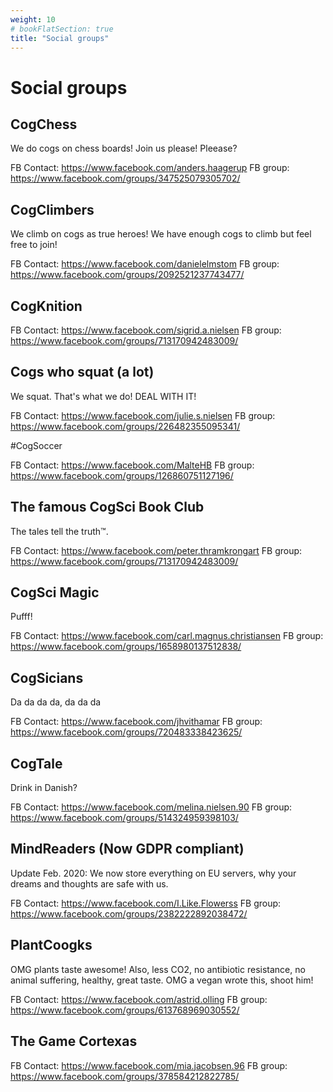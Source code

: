 ```yaml
---
weight: 10
# bookFlatSection: true
title: "Social groups"
---
```


# Social groups

## CogChess

We do cogs on chess boards! Join us please! Pleease?

FB Contact: https://www.facebook.com/anders.haagerup
FB group: https://www.facebook.com/groups/347525079305702/

## CogClimbers

We climb on cogs as true heroes! We have enough cogs to climb but feel free to join!

FB Contact: https://www.facebook.com/danielelmstom
FB group: https://www.facebook.com/groups/2092521237743477/

## CogKnition

FB Contact: https://www.facebook.com/sigrid.a.nielsen
FB group: https://www.facebook.com/groups/713170942483009/


## Cogs who squat (a lot)

We squat. That's what we do! DEAL WITH IT!

FB Contact: https://www.facebook.com/julie.s.nielsen 
FB group: https://www.facebook.com/groups/226482355095341/ 

#CogSoccer

FB Contact: https://www.facebook.com/MalteHB
FB group: https://www.facebook.com/groups/126860751127196/

## The famous CogSci Book Club

The tales tell the truth&trade;.

FB Contact: https://www.facebook.com/peter.thramkrongart 
FB group: https://www.facebook.com/groups/713170942483009/

## CogSci Magic

Pufff!

FB Contact: https://www.facebook.com/carl.magnus.christiansen 
FB group: https://www.facebook.com/groups/1658980137512838/ 

## CogSicians

Da da da da, da da da

FB Contact: https://www.facebook.com/jhvithamar
FB group: https://www.facebook.com/groups/720483338423625/

## CogTale

Drink in Danish?

FB Contact: https://www.facebook.com/melina.nielsen.90
FB group: https://www.facebook.com/groups/514324959398103/

## MindReaders (Now GDPR compliant)

Update Feb. 2020: We now store everything on EU servers, why your dreams and thoughts are safe with us.

FB Contact: https://www.facebook.com/I.Like.Flowerss 
FB group: https://www.facebook.com/groups/2382222892038472/ 


## PlantCoogks

OMG plants taste awesome! Also, less CO2, no antibiotic resistance, no animal suffering, healthy, great taste. OMG a vegan wrote this, shoot him!

FB Contact: https://www.facebook.com/astrid.olling 
FB group: https://www.facebook.com/groups/613768969030552/ 

## The Game Cortexas

FB Contact: https://www.facebook.com/mia.jacobsen.96 
FB group: https://www.facebook.com/groups/378584212822785/

